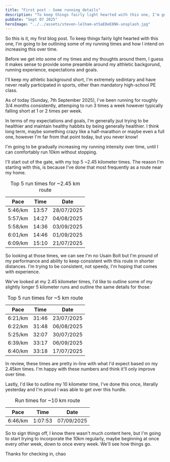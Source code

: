 ```yaml
---
title: "First post - Some running details"
description: "To keep things fairly light hearted with this one, I'm going to be outlining some of my running times and how I intend on increasing this over time."
pubDate: "Sept 07 2025"
heroImage: "../../assets/steven-lelham-atSaEOeE8Nk-unsplash.jpg"
---
```


So this is it, my first blog post. To keep things fairly light hearted with this one, I'm going to be outlining some of my running times and how I intend on increasing this over time.

Before we get into some of my times and my thoughts around them, I guess it makes sense to provide some preamble around my althletic backgorund, running experience, expectations and goals.

I'll keep my athletic background short, I'm extremely sedintary and have never really participated in sports, other than mandatory high-school PE class.

As of today (Sunday, 7th September 2025), I've been running for roughly 3/4 months consistently, attemping to run 3 times a week however typically falling short at 1 or 2 times per week.

In terms of my expectations and goals, I'm generally jsut trying to be healthier and maintain healthy habbits by being generally healthier. I think long term, maybe something crazy like a half-marathon or maybe even a full one, however I'm far from that point today, but you never know!

I'm going to be gradually increasing my running intensity over time, until I can comfortably run 10km without stopping.

I'll start out of the gate, with my top 5 ~2.45 kilometer times. The reason I'm starting with this, is because I've done that most frequently as a route near my home.

<table>
  <caption>Top 5 run times for ~2.45 km route</caption>
  <thead>
    <tr>
      <th scope="col">Pace</th>
      <th scope="col">Time</th>
      <th scope="col">Date</th>
    </tr>
  </thead>
  <tbody>
    <tr>
      <td>5:46/km</td>
      <td>13:57</td>
      <td>28/07/2025</td>
    </tr>
    <tr>
      <td>5:57/km</td>
      <td>14:27</td>
      <td>04/08/2025</td>
    </tr>
    <tr>
      <td>5:58/km</td>
      <td>14:36</td>
      <td>03/09/2025</td>
    </tr>
    <tr>
      <td>6:01/km</td>
      <td>14:46</td>
      <td>01/09/2025</td>
    </tr>
    <tr>
      <td>6:09/km</td>
      <td>15:10</td>
      <td>21/07/2025</td>
    </tr>
  </tbody>
</table>

So looking at those times, we can see I'm no Usain Bolt but I'm pround of my performance and ability to keep consistent with this route in shorter distances. I'm trying to be consistent, not speedy, I'm hoping that comes with experience.

We've looked at my 2.45 kilometer times, I'd like to outline some of my slightly longer 5 kilometer runs and outline the same details for those:

<table>
  <caption>Top 5 run times for ~5 km route</caption>
  <thead>
    <tr>
      <th scope="col">Pace</th>
      <th scope="col">Time</th>
      <th scope="col">Date</th>
    </tr>
  </thead>
  <tbody>
    <tr>
      <td>6:21/km</td>
      <td>31:46</td>
      <td>23/07/2025</td>
    </tr>
    <tr>
      <td>6:22/km</td>
      <td>31:48</td>
      <td>06/08/2025</td>
    </tr>
    <tr>
      <td>5:25/km</td>
      <td>32:07</td>
      <td>30/07/2025</td>
    </tr>
    <tr>
      <td>6:39/km</td>
      <td>33:17</td>
      <td>06/09/2025</td>
    </tr>
    <tr>
      <td>6:40/km</td>
      <td>33:18</td>
      <td>17/07/2025</td>
    </tr>
  </tbody>
</table>

In review, these times are pretty in-line with what I'd expect based on my 2.45km times. I'm happy with these numbers and think it'll only improve over time.

Lastly, I'd like to outline my 10 kilometer time, I've done this once, literally yesterday and I'm proud I was able to get over this hurdle.

<table>
  <caption>Run times for ~10 km route</caption>
  <thead>
    <tr>
      <th scope="col">Pace</th>
      <th scope="col">Time</th>
      <th scope="col">Date</th>
    </tr>
  </thead>
  <tbody>
    <tr>
      <td>6:46/km</td>
      <td>1:07:53</td>
      <td>07/09/2025</td>
    </tr>
  </tbody>
</table>

So to sign things off, I know there wasn't much content here, but I'm going to start trying to incorporate the 10km regularly, maybe beginning at once every other week, down to once every week. We'll see how things go.

Thanks for checking in, chao
